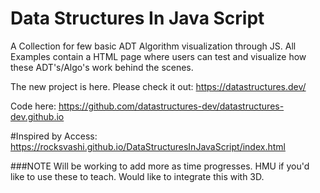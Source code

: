 # Data Structures In Java Script
A Collection for few basic ADT Algorithm visualization through JS.
All Examples contain a HTML page where users can test and visualize how these ADT's/Algo's work behind the scenes.

The new project is here. Please check it out: https://datastructures.dev/

Code here: https://github.com/datastructures-dev/datastructures-dev.github.io

#Inspired by 
Access: https://rocksvashi.github.io/DataStructuresInJavaScript/index.html

###NOTE
Will be working to add more as time progresses. HMU if you'd like to use these to teach. Would like to integrate this with 3D. 
